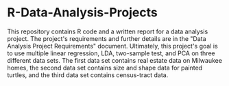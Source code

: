 # R-Data-Analysis-Projects
This repository contains R code and a written report for a data analysis project. The project's requirements and further details are in the "Data Analysis Project Requirements" document. Ultimately, this project's goal is to use multiple linear regression, LDA, two-sample test, and PCA on three different data sets. The first data set contains real estate data on Milwaukee homes, the second data set contains size and shape data for painted turtles, and the third data set contains census-tract data.
